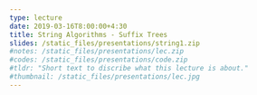 ```yaml
---
type: lecture
date: 2019-03-16T8:00:00+4:30
title: String Algorithms - Suffix Trees
slides: /static_files/presentations/string1.zip
#notes: /static_files/presentations/lec.zip
#codes: /static_files/presentations/code.zip
#tldr: "Short text to discribe what this lecture is about."
#thumbnail: /static_files/presentations/lec.jpg
---
```

